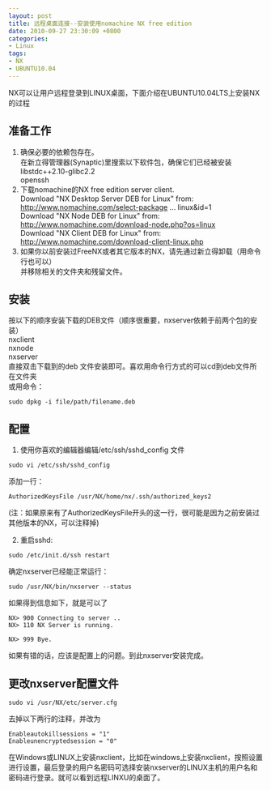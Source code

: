 ```yaml
---
layout: post
title: 远程桌面连接--安装使用nomachine NX free edition
date: 2010-09-27 23:30:09 +0800
categories:
- Linux
tags:
- NX
- UBUNTU10.04
---
```


NX可以让用户远程登录到LINUX桌面，下面介绍在UBUNTU10.04LTS上安装NX的过程

## 准备工作 

1. 确保必要的依赖包存在。  
在新立得管理器(Synaptic)里搜索以下软件包，确保它们已经被安装  
libstdc++2.10-glibc2.2  
openssh  
2. 下载nomachine的NX free edition server client.  
Download "NX Desktop Server DEB for Linux" from:  
http://www.nomachine.com/select-package ... linux&id=1  
Download "NX Node DEB for Linux" from:  
http://www.nomachine.com/download-node.php?os=linux  
Download "NX Client DEB for Linux" from:  
http://www.nomachine.com/download-client-linux.php  
3. 如果你以前安装过FreeNX或者其它版本的NX，请先通过新立得卸载（用命令行也可以）  
并移除相关的文件夹和残留文件。 
 
## 安装  

按以下的顺序安装下载的DEB文件（顺序很重要，nxserver依赖于前两个包的安装）  
nxclient  
nxnode  
nxserver  
直接双击下载到的deb 文件安装即可。喜欢用命令行方式的可以cd到deb文件所在文件夹  
或用命令：  
```
sudo dpkg -i file/path/filename.deb   
```
## 配置  

1. 使用你喜欢的编辑器编辑/etc/ssh/sshd_config 文件


```
sudo vi /etc/ssh/sshd_config
```
添加一行：  
```
AuthorizedKeysFile /usr/NX/home/nx/.ssh/authorized_keys2
```

(注：如果原来有了AuthorizedKeysFile开头的这一行，很可能是因为之前安装过其他版本的NX，可以注释掉)  

2.  重启sshd:

```
sudo /etc/init.d/ssh restart
```
确定nxserver已经能正常运行：
```
sudo /usr/NX/bin/nxserver --status
```
如果得到信息如下，就是可以了
```
NX> 900 Connecting to server ..
NX> 110 NX Server is running.

NX> 999 Bye.
```
如果有错的话，应该是配置上的问题。到此nxserver安装完成。

## 更改nxserver配置文件

```
sudo vi /usr/NX/etc/server.cfg
```
去掉以下两行的注释，并改为
```
Enableautokillsessions = "1"
Enableunencryptedsession = "0"
```
在Windows或LINUX上安装nxclient，比如在windows上安装nxclient，按照设置进行设置，最后登录的用户名密码可选择安装nxserver的LINUX主机的用户名和密码进行登录。就可以看到远程LINXU的桌面了。 